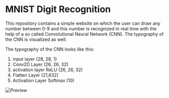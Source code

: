# MNIST Digit Recognition
This repository contains a simple website on which the user can draw any number between 0-9 and this number is recognized in real time with the help of a so called Convolutional Neural Network (CNN).
The typography of the CNN is visualized as well.


The typography of the CNN looks like this:
  1. input layer (28, 28, 1)
  2. Conv2D Layer (26, 26, 32)
  3. activation layer ReLU (26, 26, 32)
  4. Flatten Layer (21,632)
  5. Activation Layer Softmax (10)

![Preview](https://user-images.githubusercontent.com/83044113/175915224-f306a10e-2c61-45b3-9d8a-70a3064f1470.gif)
